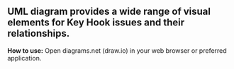 ## UML diagram provides a wide range of visual elements for Key Hook issues and their relationships. 
**How to use:** Open diagrams.net (draw.io) in your web browser or preferred application.
